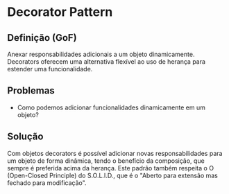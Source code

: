 # Decorator Pattern

## Definição (GoF)

Anexar responsabilidades adicionais a um objeto dinamicamente. Decorators 
oferecem uma alternativa flexível ao uso de herança para estender uma 
funcionalidade.


## Problemas

* Como podemos adicionar funcionalidades dinamicamente em um objeto?

## Solução

Com objetos decorators é possível adicionar novas responsabilidades 
para um objeto de forma dinâmica, tendo o benefício da composição,
que sempre é preferida acima da herança. Este padrão também respeita
o O (Open-Closed Principle) do S.O.L.I.D., que é o "Aberto para extensão mas 
fechado para modificação".
